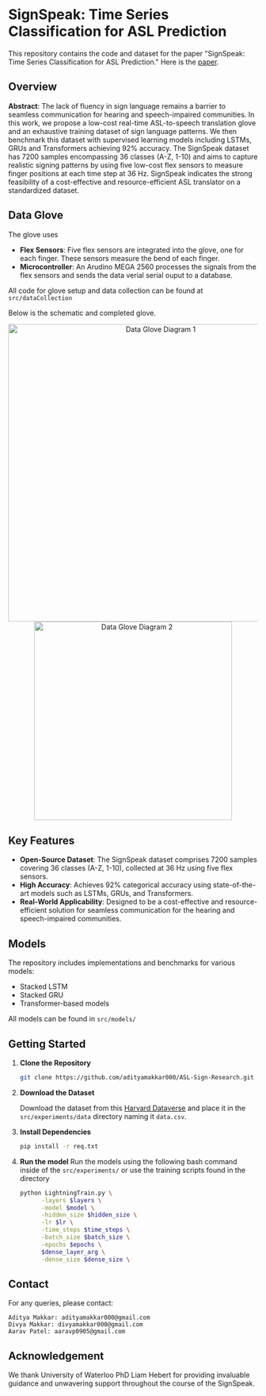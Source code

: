 # SignSpeak: Time Series Classification for ASL Prediction

This repository contains the code and dataset for the paper "SignSpeak: Time Series Classification for ASL Prediction." Here is the [paper]().

## Overview

**Abstract**: The lack of fluency in sign language remains a barrier to seamless communication for hearing and speech-impaired communities. In this work, we propose a low-cost real-time ASL-to-speech translation glove and an exhaustive training dataset of sign language patterns. We then benchmark this dataset with supervised learning models including LSTMs, GRUs and Transformers achieving 92\% accuracy. The SignSpeak dataset has 7200 samples encompassing 36 classes (A-Z, 1-10) and aims to capture realistic signing patterns by using five low-cost flex sensors to measure finger positions at each time step at 36 Hz. SignSpeak indicates the strong feasibility of a cost-effective and resource-efficient ASL translator on a standardized dataset.

## Data Glove

The glove uses
- **Flex Sensors**: Five flex sensors are integrated into the glove, one for each finger. These sensors measure the bend of each finger.
- **Microcontroller**: An Arudino MEGA 2560 processes the signals from the flex sensors and sends the data verial serial ouput to a database.

All code for glove setup and data collection can be found at ```src/dataCollection```

Below is the schematic and completed glove.

<p align="center">
  <img src="images/Schematic.png" alt="Data Glove Diagram 1", height="600">
  <img src="images/Gloves.png" alt="Data Glove Diagram 2", height="400">
</div>

## Key Features

- **Open-Source Dataset**: The SignSpeak dataset comprises 7200 samples covering 36 classes (A-Z, 1-10), collected at 36 Hz using five flex sensors.
- **High Accuracy**: Achieves 92% categorical accuracy using state-of-the-art models such as LSTMs, GRUs, and Transformers.
- **Real-World Applicability**: Designed to be a cost-effective and resource-efficient solution for seamless communication for the hearing and speech-impaired communities.

## Models

The repository includes implementations and benchmarks for various models:
- Stacked LSTM
- Stacked GRU
- Transformer-based models

All models can be found in ``` src/models/ ```

## Getting Started

1. **Clone the Repository**
   ```bash
   git clone https://github.com/adityamakkar000/ASL-Sign-Research.git
   ```
2. **Download the Dataset**

    Download the dataset from this [Harvard Dataverse](https://doi.org/10.7910/DVN/ODY7GH) and place it in the ```src/experiments/data``` directory naming it ```data.csv```.

3. **Install Dependencies**

    ```bash
    pip install -r req.txt
    ```
4. **Run the model**
     Run the models using the following bash command inside of the ```src/experiments/``` or use the training scripts found in the directory
    ```bash
    python LightningTrain.py \
          -layers $layers \
          -model $model \
          -hidden_size $hidden_size \
          -lr $lr \
          -time_steps $time_steps \
          -batch_size $batch_size \
          -epochs $epochs \
          $dense_layer_arg \
          -dense_size $dense_size \
    ```

## Contact

For any queries, please contact:

    Aditya Makkar: adityamakkar000@gmail.com
    Divya Makkar: divyamakkar000@gmail.com
    Aarav Patel: aaravp0905@gmail.com

## Acknowledgement

We thank University of Waterloo PhD Liam Hebert for providing invaluable guidance and unwavering support throughout the course of the SignSpeak. 
